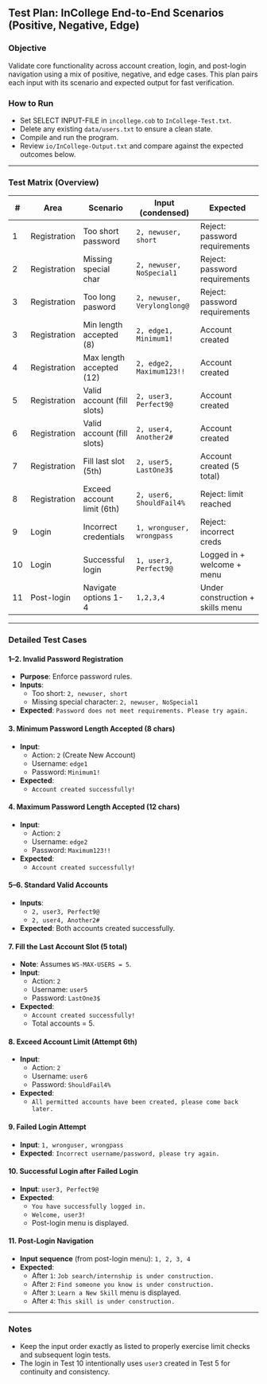 ## Test Plan: InCollege End-to-End Scenarios (Positive, Negative, Edge)

### Objective
Validate core functionality across account creation, login, and post-login navigation using a mix of positive, negative, and edge cases. This plan pairs each input with its scenario and expected output for fast verification.

### How to Run
- Set SELECT INPUT-FILE in `incollege.cob` to `InCollege-Test.txt`.
- Delete any existing `data/users.txt` to ensure a clean state.
- Compile and run the program.
- Review `io/InCollege-Output.txt` and compare against the expected outcomes below.

---

### Test Matrix (Overview)
| # | Area         | Scenario                   | Input (condensed)         | Expected                      |
|---|--------------|----------------------------|---------------------------|-------------------------------|
| 1 | Registration | Too short password         | `2, newuser, short`       | Reject: password requirements |
| 2 | Registration | Missing special char       | `2, newuser, NoSpecial1`  | Reject: password requirements |
| 3 | Registration | Too long pasword           |`2, newuser, Verylonglong@`| Reject: password requirements |
| 3 | Registration | Min length accepted (8)    | `2, edge1, Minimum1!`     | Account created               |
| 4 | Registration | Max length accepted (12)   | `2, edge2, Maximum123!!`  | Account created               |
| 5 | Registration | Valid account (fill slots) | `2, user3, Perfect9@`     | Account created               |
| 6 | Registration | Valid account (fill slots) | `2, user4, Another2#`     | Account created               |
| 7 | Registration | Fill last slot (5th)       | `2, user5, LastOne3$`     | Account created (5 total)     |
| 8 | Registration | Exceed account limit (6th) | `2, user6, ShouldFail4%`  | Reject: limit reached         |
| 9 | Login        | Incorrect credentials      | `1, wronguser, wrongpass` | Reject: incorrect creds       |
| 10| Login        | Successful login           | `1, user3, Perfect9@`     | Logged in + welcome + menu    |
| 11| Post-login   | Navigate options 1-4       | `1,2,3,4`                 | Under construction + skills menu |

---

### Detailed Test Cases

#### 1–2. Invalid Password Registration
- **Purpose**: Enforce password rules.
- **Inputs**:
  - Too short: `2, newuser, short`
  - Missing special character: `2, newuser, NoSpecial1`
- **Expected**: `Password does not meet requirements. Please try again.`

#### 3. Minimum Password Length Accepted (8 chars)
- **Input**:
  - Action: `2` (Create New Account)
  - Username: `edge1`
  - Password: `Minimum1!`
- **Expected**:
  - `Account created successfully!`

#### 4. Maximum Password Length Accepted (12 chars)
- **Input**:
  - Action: `2`
  - Username: `edge2`
  - Password: `Maximum123!!`
- **Expected**:
  - `Account created successfully!`

#### 5–6. Standard Valid Accounts
- **Inputs**:
  - `2, user3, Perfect9@`
  - `2, user4, Another2#`
- **Expected**: Both accounts created successfully.

#### 7. Fill the Last Account Slot (5 total)
- **Note**: Assumes `WS-MAX-USERS = 5`.
- **Input**:
  - Action: `2`
  - Username: `user5`
  - Password: `LastOne3$`
- **Expected**:
  - `Account created successfully!`
  - Total accounts = 5.

#### 8. Exceed Account Limit (Attempt 6th)
- **Input**:
  - Action: `2`
  - Username: `user6`
  - Password: `ShouldFail4%`
- **Expected**:
  - `All permitted accounts have been created, please come back later.`

#### 9. Failed Login Attempt
- **Input**: `1, wronguser, wrongpass`
- **Expected**: `Incorrect username/password, please try again.`

#### 10. Successful Login after Failed Login
- **Input**: `user3, Perfect9@`
- **Expected**:
  - `You have successfully logged in.`
  - `Welcome, user3!`
  - Post-login menu is displayed.

#### 11. Post-Login Navigation
- **Input sequence** (from post-login menu): `1, 2, 3, 4`
- **Expected**:
  - After `1`: `Job search/internship is under construction.`
  - After `2`: `Find someone you know is under construction.`
  - After `3`: `Learn a New Skill` menu is displayed.
  - After `4`: `This skill is under construction.`

---

### Notes
- Keep the input order exactly as listed to properly exercise limit checks and subsequent login tests.
- The login in Test 10 intentionally uses `user3` created in Test 5 for continuity and consistency.

